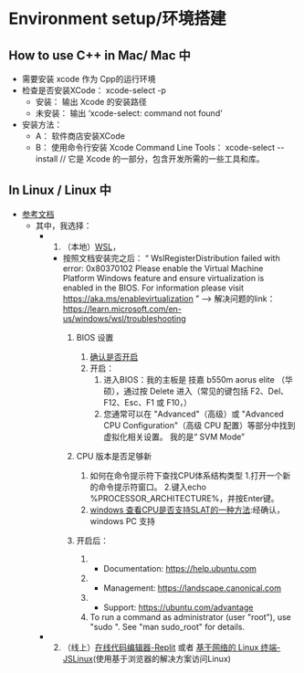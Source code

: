 # Environment setup/环境搭建

## How to use C++ in Mac/ Mac 中

- 需要安装 xcode 作为 Cpp的运行环境
- 检查是否安装XCode： xcode-select -p
  - 安装： 输出 Xcode 的安装路径
  - 未安装： 输出 ‘xcode-select: command not found’
- 安装方法：
  - A： 软件商店安装XCode
  - B： 使用命令行安装 Xcode Command Line Tools： xcode-select --install // 它是 Xcode 的一部分，包含开发所需的一些工具和库。

## In Linux / Linux 中 

- [参考文档](https://www.freecodecamp.org/chinese/news/5-ways-to-use-linux-on-a-windows-machine/)
  - 其中，我选择： 
    - 1. （本地）[WSL](https://www.freecodecamp.org/news/how-to-install-wsl2-windows-subsystem-for-linux-2-on-windows-10/)， 
      - 按照文档安装完之后：
        “
          WslRegisterDistribution failed with error: 0x80370102
          Please enable the Virtual Machine Platform Windows feature and ensure virtualization is enabled in the BIOS.
          For information please visit https://aka.ms/enablevirtualization
        ”
        --> 解决问题的link： https://learn.microsoft.com/en-us/windows/wsl/troubleshooting
          1. BIOS 设置
             1. [确认是否开启](https://cloud.tencent.com/developer/article/1352525)
             2. 开启：
                1. 进入BIOS：我的主板是 技嘉 b550m aorus elite （华硕），通过按 Delete 进入（常见的键包括 F2、Del、F12、Esc、F1 或 F10，）
                2. 您通常可以在 "Advanced"（高级）或 "Advanced CPU Configuration"（高级 CPU 配置）等部分中找到虚拟化相关设置。 我的是“ SVM Mode” 
          2. CPU 版本是否足够新
             1. 如何在命令提示符下查找CPU体系结构类型
                1.打开一个新的命令提示符窗口。
                2.键入echo %PROCESSOR_ARCHITECTURE%，并按Enter键。
             2.  [windows 查看CPU是否支持SLAT的一种方法](https://answers.microsoft.com/zh-hans/windows/forum/all/%E6%9F%A5%E7%9C%8Bcpu%E6%98%AF%E5%90%A6%E6%94%AF/db3fbde8-7607-40d8-a510-9e9909ba4b3e):经确认，windows PC 支持
           3.  开启后：

               1.  * Documentation:  https://help.ubuntu.com
               2.  * Management:     https://landscape.canonical.com 
               3.  * Support:        https://ubuntu.com/advantage
               4.  To run a command as administrator (user "root"), use "sudo <command>". See "man sudo_root" for details.
    - 2. （线上）[在线代码编辑器-Replit](https://replit.com/) 或者 [基于网络的 Linux 终端-JSLinux](https://jslinux.org/)(使用基于浏览器的解决方案访问Linux)